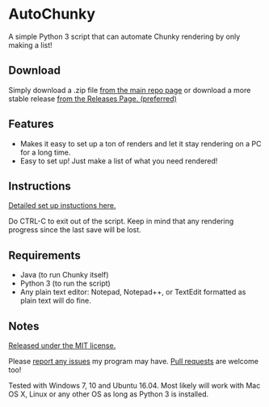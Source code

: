 # AutoChunky
A simple Python 3 script that can automate Chunky rendering by only making a list!

## Download

Simply download a .zip file [from the main repo page](https://github.com/colebob9/AutoChunky/archive/master.zip) or download a more stable release [from the Releases Page. (preferred)](https://github.com/colebob9/AutoChunky/releases)

## Features
* Makes it easy to set up a ton of renders and let it stay rendering on a PC for a long time.
* Easy to set up! Just make a list of what you need rendered!

## Instructions
[Detailed set up instuctions here.](https://github.com/colebob9/AutoChunky/wiki/Set-Up)

Do CTRL-C to exit out of the script. Keep in mind that any rendering progress since the last save will be lost.

## Requirements
* Java (to run Chunky itself)
* Python 3 (to run the script)
* Any plain text editor: Notepad, Notepad++, or TextEdit formatted as plain text will do fine.

## Notes
[Released under the MIT license.](https://github.com/colebob9/AutoChunky/blob/master/LICENSE) 

Please [report any issues](https://github.com/colebob9/AutoChunky/issues) my program may have. [Pull requests](https://github.com/colebob9/AutoChunky/pulls) are welcome too!


Tested with Windows 7, 10 and Ubuntu 16.04. Most likely will work with Mac OS X, Linux or any other OS as long as Python 3 is installed.
